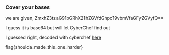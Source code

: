 ### Cover your bases

we are given, ZmxhZ3tzaG91bGRhX21hZGVfdGhpc19vbmVfaGFyZGVyfQ==

I guess it is base64 but will let CyberChef find out

I guessed right, decoded with cyberchef [here](https://gchq.github.io/CyberChef/#recipe=From_Base64('A-Za-z0-9%2B/%3D',true))

flag{shoulda_made_this_one_harder}
